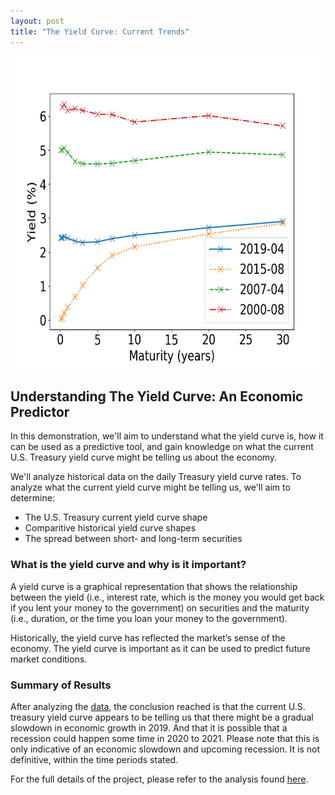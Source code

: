 ```yaml
---
layout: post
title: "The Yield Curve: Current Trends"
---
```

<img src="/assets/img/yield_curve_current_Mar19.png" width="700" height="500">

## Understanding The Yield Curve: An Economic Predictor
In this demonstration, we'll aim to understand what the yield curve is, how it can be used as a predictive tool, and gain knowledge on what the current U.S. Treasury yield curve might be telling us about the economy.

We'll analyze historical data on the daily Treasury yield curve rates. To analyze what the current yield curve might be telling us, we'll aim to determine:

-  The U.S. Treasury current yield curve shape
-  Comparitive historical yield curve shapes
-  The spread between short- and long-term securities

### What is the yield curve and why is it important?

A yield curve is a graphical representation that shows the relationship between the yield (i.e., interest rate, which is the money you would get back if you lent your money to the government) on securities and the maturity (i.e., duration, or the time you loan your money to the government).

Historically, the yield curve has reflected the market’s sense of the economy. The yield curve is important as it can be used to predict future market conditions.

### Summary of Results

After analyzing the [data](https://www.treasury.gov/resource-center/data-chart-center/interest-rates/pages/TextView.aspx?data=yieldYear&year=2019), the conclusion reached is that the current U.S. treasury yield curve appears to be telling us that there might be a gradual slowdown in economic growth in 2019. And that it is possible that a recession could happen some time in 2020 to 2021. Please note that this is only indicative of an economic slowdown and upcoming recession. It is not definitive, within the time periods stated.

For the full details of the project, please refer to the analysis found [here](https://github.com/sunshinescience/yield_curve/blob/master/yieldcurve.ipynb).
